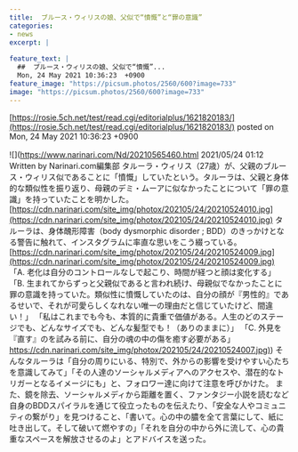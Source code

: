 ```yaml
---
title:  ブルース・ウィリスの娘、父似で“憤慨”と“罪の意識”  
categories:
- news
excerpt: |
  
feature_text: |
  ##  ブルース・ウィリスの娘、父似で“憤慨”...
  Mon, 24 May 2021 10:36:23  +0900
feature_image: "https://picsum.photos/2560/600?image=733"
image: "https://picsum.photos/2560/600?image=733"
---
```


[https://rosie.5ch.net/test/read.cgi/editorialplus/1621820183/](https://rosie.5ch.net/test/read.cgi/editorialplus/1621820183/)
posted on Mon, 24 May 2021 10:36:23  +0900

<!--more-->

![](https://www.narinari.com/Nd/20210565460.html 2021/05/24 01:12　Written by Narinari.com編集部 タルーラ・ウィリス（27歳）が、父親のブルース・ウィリス似であることに「憤慨」していたという。タルーラは、父親と身体的な類似性を振り返り、母親のデミ・ムーアに似なかったことについて「罪の意識」を持っていたことを明かした。 [https://cdn.narinari.com/site_img/photox/202105/24/20210524010.jpg](https://cdn.narinari.com/site_img/photox/202105/24/20210524010.jpg) タルーラは、身体醜形障害（body dysmorphic disorder ; BDD）のきっかけとなる警告に触れて、インスタグラムに率直な思いをこう綴っている。 [https://cdn.narinari.com/site_img/photox/202105/24/20210524009.jpg](https://cdn.narinari.com/site_img/photox/202105/24/20210524009.jpg) 「A. 老化は自分のコントロールなしで起こり、時間が経つと顔は変化する」 「B. 生まれてからずっと父親似であると言われ続け、母親似でなかったことに罪の意識を持っていた。類似性に憤慨していたのは、自分の顔が『男性的』であるせいで、それが可愛らしくなれない唯一の理由だと信じていたけど、間違い！」 「私はこれまでも今も、本質的に貴重で価値がある。人生のどのステージでも、どんなサイズでも、どんな髪型でも！（ありのままに）」 「C. 外見を『直す』のを試みる前に、自分の魂の中の傷を癒す必要がある」 [https://cdn.narinari.com/site_img/photox/202105/24/20210524007.jpg)](https://cdn.narinari.com/site_img/photox/202105/24/20210524007.jpg)) そんなタルーラは「自分の周りにいる、特別で、外からの影響を受けやすい心たちを意識してみて」「その人達のソーシャルメディアへのアクセスや、潜在的なトリガーとなるイメージにも」と、フォロワー達に向けて注意を呼びかけた。 また、鏡を除去、ソーシャルメディから距離を置く、ファンタジー小説を読むなど自身のBDDスパイラルを通じて役立ったものを伝えたり、「安全な人やコミュニティの繋がり」を見つけること、「書いて。心の中の膿を全て言葉にして、紙に吐き出して。そして破いて燃やすの」「それを自分の中から外に流して、心の貴重なスペースを解放させるのよ」とアドバイスを送った。
